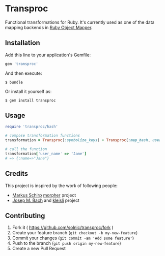 # Transproc

Functional transformations for Ruby. It's currently used as one of the data
mapping backends in [Ruby Object Mapper](http://rom-rb.org).

## Installation

Add this line to your application's Gemfile:

```ruby
gem 'transproc'
```

And then execute:

    $ bundle

Or install it yourself as:

    $ gem install transproc

## Usage

``` ruby
require 'transproc/hash'

# compose transformation functions
transformation = Transproc(:symbolize_keys) + Transproc(:map_hash, user_name: :name))

# call the function
transformation['user_name' => 'Jane']
# => {:name=>"Jane"}
```

## Credits

This project is inspired by the work of following people:

* [Markus Schirp](https://github.com/mbj) [morpher](https://github.com/mbj/morpher) project
* [Josep M. Bach](https://github.com/txus) and [kleisli](https://github.com/txus/kleisli) project

## Contributing

1. Fork it ( https://github.com/solnic/transproc/fork )
2. Create your feature branch (`git checkout -b my-new-feature`)
3. Commit your changes (`git commit -am 'Add some feature'`)
4. Push to the branch (`git push origin my-new-feature`)
5. Create a new Pull Request
